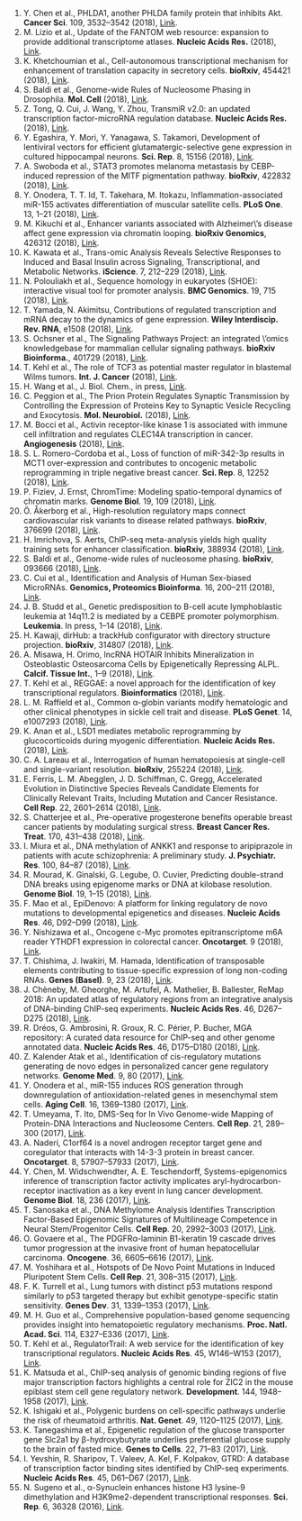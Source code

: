 1. Y. Chen et al., PHLDA1, another PHLDA family protein that inhibits Akt. __Cancer Sci__. 109, 3532–3542 (2018), [Link](https://doi.org/doi:10.1111/cas.13796).
2. M. Lizio et al., Update of the FANTOM web resource: expansion to provide additional transcriptome atlases. __Nucleic Acids Res.__ (2018), [Link](https://doi.org/doi:10.1093/nar/gky1099).
3. K. Khetchoumian et al., Cell-autonomous transcriptional mechanism for enhancement of translation capacity in secretory cells. __bioRxiv__, 454421 (2018), [Link](https://doi.org/doi:10.1101/454421).
4. S. Baldi et al., Genome-wide Rules of Nucleosome Phasing in Drosophila. __Mol. Cell__ (2018), [Link](https://doi.org/doi:10.1016/j.molcel.2018.09.032).
5. Z. Tong, Q. Cui, J. Wang, Y. Zhou, TransmiR v2.0: an updated transcription factor-microRNA regulation database. __Nucleic Acids Res.__ (2018), [Link](https://doi.org/doi:10.1093/nar/gky1023).
6. Y. Egashira, Y. Mori, Y. Yanagawa, S. Takamori, Development of lentiviral vectors for efficient glutamatergic-selective gene expression in cultured hippocampal neurons. __Sci. Rep__. 8, 15156 (2018), [Link](https://doi.org/doi:10.1038/s41598-018-33509-5).
7. A. Swoboda et al., STAT3 promotes melanoma metastasis by CEBP-induced repression of the MITF pigmentation pathway. __bioRxiv__, 422832 (2018), [Link](https://doi.org/doi:10.1101/422832).
8. Y. Onodera, T. T. Id, T. Takehara, M. Itokazu, Inflammation-associated miR-155 activates differentiation of muscular satellite cells. __PLoS One__. 13, 1–21 (2018), [Link](https://doi.org/doi:10.1371/journal.pone.0204860).
9. M. Kikuchi et al., Enhancer variants associated with Alzheimer\’s disease affect gene expression via chromatin looping. __bioRxiv Genomics__, 426312 (2018), [Link](https://doi.org/doi:10.1101/426312).
10. K. Kawata et al., Trans-omic Analysis Reveals Selective Responses to Induced and Basal Insulin across Signaling, Transcriptional, and Metabolic Networks. __iScience__. 7, 212–229 (2018), [Link](https://doi.org/doi:10.1016/J.ISCI.2018.07.022).
11. N. Polouliakh et al., Sequence homology in eukaryotes (SHOE): interactive visual tool for promoter analysis. __BMC Genomics__. 19, 715 (2018), [Link](https://doi.org/doi:10.1186/s12864-018-5101-3).
12. T. Yamada, N. Akimitsu, Contributions of regulated transcription and mRNA decay to the dynamics of gene expression. __Wiley Interdiscip. Rev. RNA__, e1508 (2018), [Link](https://doi.org/doi:10.1002/wrna.1508).
13. S. Ochsner et al., The Signaling Pathways Project: an integrated \’omics knowledgebase for mammalian cellular signaling pathways. __bioRxiv Bioinforma.__, 401729 (2018), [Link](https://doi.org/doi:10.1101/401729).
14. T. Kehl et al., The role of TCF3 as potential master regulator in blastemal Wilms tumors. __Int. J. Cancer__ (2018), [Link](https://doi.org/doi:10.1002/ijc.31834).
15. H. Wang et al., J. Biol. Chem., in press, [Link](https://doi.org/doi:10.1074/jbc.RA118.004099).
16. C. Peggion et al., The Prion Protein Regulates Synaptic Transmission by Controlling the Expression of Proteins Key to Synaptic Vesicle Recycling and Exocytosis. __Mol. Neurobiol.__ (2018), [Link](https://doi.org/doi:10.1007/s12035-018-1293-4).
17. M. Bocci et al., Activin receptor-like kinase 1 is associated with immune cell infiltration and regulates CLEC14A transcription in cancer. __Angiogenesis__ (2018), [Link](https://doi.org/doi:10.1007/s10456-018-9642-5).
18. S. L. Romero-Cordoba et al., Loss of function of miR-342-3p results in MCT1 over-expression and contributes to oncogenic metabolic reprogramming in triple negative breast cancer. __Sci. Rep__. 8, 12252 (2018), [Link](https://doi.org/doi:10.1038/s41598-018-29708-9).
19. P. Fiziev, J. Ernst, ChromTime: Modeling spatio-temporal dynamics of chromatin marks. __Genome Biol__. 19, 109 (2018), [Link](https://doi.org/doi:10.1186/s13059-018-1485-2).
20. Ö. Åkerborg et al., High-resolution regulatory maps connect cardiovascular risk variants to disease related pathways. __bioRxiv__, 376699 (2018), [Link](https://doi.org/doi:10.1101/376699).
21. H. Imrichova, S. Aerts, ChIP-seq meta-analysis yields high quality training sets for enhancer classification. __bioRxiv__, 388934 (2018), [Link](https://doi.org/doi:10.1101/388934).
22. S. Baldi et al., Genome-wide rules of nucleosome phasing. __bioRxiv__, 093666 (2018), [Link](https://doi.org/doi:10.1101/093666).
23. C. Cui et al., Identification and Analysis of Human Sex-biased MicroRNAs. __Genomics, Proteomics Bioinforma__. 16, 200–211 (2018), [Link](https://doi.org/doi:10.1016/j.gpb.2018.03.004).
24. J. B. Studd et al., Genetic predisposition to B-cell acute lymphoblastic leukemia at 14q11.2 is mediated by a CEBPE promoter polymorphism. __Leukemia__. In press, 1–14 (2018), [Link](https://doi.org/doi:10.1038/s41375-018-0184-z).
25. H. Kawaji, dirHub: a trackHub configurator with directory structure projection. __bioRxiv__, 314807 (2018), [Link](https://doi.org/doi:10.1101/314807).
26. A. Misawa, H. Orimo, lncRNA HOTAIR Inhibits Mineralization in Osteoblastic Osteosarcoma Cells by Epigenetically Repressing ALPL. __Calcif. Tissue Int.__, 1–9 (2018), [Link](https://doi.org/doi:10.1007/s00223-018-0434-0).
27. T. Kehl et al., REGGAE: a novel approach for the identification of key transcriptional regulators. __Bioinformatics__ (2018), [Link](https://doi.org/doi:10.1093/bioinformatics/bty372).
28. L. M. Raffield et al., Common α-globin variants modify hematologic and other clinical phenotypes in sickle cell trait and disease. __PLoS Genet__. 14, e1007293 (2018), [Link](https://doi.org/doi:10.1371/journal.pgen.1007293).
29. K. Anan et al., LSD1 mediates metabolic reprogramming by glucocorticoids during myogenic differentiation. __Nucleic Acids Res.__ (2018), [Link](https://doi.org/doi:10.1093/nar/gky234).
30. C. A. Lareau et al., Interrogation of human hematopoiesis at single-cell and single-variant resolution. __bioRxiv__, 255224 (2018), [Link](https://doi.org/doi:10.1101/255224).
31. E. Ferris, L. M. Abegglen, J. D. Schiffman, C. Gregg, Accelerated Evolution in Distinctive Species Reveals Candidate Elements for Clinically Relevant Traits, Including Mutation and Cancer Resistance. __Cell Rep__. 22, 2601–2614 (2018), [Link](https://doi.org/doi:10.1016/j.celrep.2018.02.008).
32. S. Chatterjee et al., Pre-operative progesterone benefits operable breast cancer patients by modulating surgical stress. __Breast Cancer Res. Treat__. 170, 431–438 (2018), [Link](https://doi.org/doi:10.1007/s10549-018-4749-3).
33. I. Miura et al., DNA methylation of ANKK1 and response to aripiprazole in patients with acute schizophrenia: A preliminary study. __J. Psychiatr. Res__. 100, 84–87 (2018), [Link](https://doi.org/doi:10.1016/j.jpsychires.2018.02.018).
34. R. Mourad, K. Ginalski, G. Legube, O. Cuvier, Predicting double-strand DNA breaks using epigenome marks or DNA at kilobase resolution. __Genome Biol__. 19, 1–15 (2018), [Link](https://doi.org/doi:10.1186/s13059-018-1411-7).
35. F. Mao et al., EpiDenovo: A platform for linking regulatory de novo mutations to developmental epigenetics and diseases. __Nucleic Acids Res__. 46, D92–D99 (2018), [Link](https://doi.org/doi:10.1093/nar/gkx918).
36. Y. Nishizawa et al., Oncogene c-Myc promotes epitranscriptome m6A reader YTHDF1 expression in colorectal cancer. __Oncotarget__. 9 (2018), [Link](https://doi.org/doi:10.18632/oncotarget.23554).
37. T. Chishima, J. Iwakiri, M. Hamada, Identification of transposable elements contributing to tissue-specific expression of long non-coding RNAs. __Genes (Basel)__. 9, 23 (2018), [Link](https://doi.org/doi:10.3390/genes9010023).
38. J. Chèneby, M. Gheorghe, M. Artufel, A. Mathelier, B. Ballester, ReMap 2018: An updated atlas of regulatory regions from an integrative analysis of DNA-binding ChIP-seq experiments. __Nucleic Acids Res__. 46, D267–D275 (2018), [Link](https://doi.org/doi:10.1093/nar/gkx1092).
39. R. Dréos, G. Ambrosini, R. Groux, R. C. Périer, P. Bucher, MGA repository: A curated data resource for ChIP-seq and other genome annotated data. __Nucleic Acids Res__. 46, D175–D180 (2018), [Link](https://doi.org/doi:10.1093/nar/gkx995).
40. Z. Kalender Atak et al., Identification of cis-regulatory mutations generating de novo edges in personalized cancer gene regulatory networks. __Genome Med__. 9, 80 (2017), [Link](https://doi.org/doi:10.1186/s13073-017-0464-7).
41. Y. Onodera et al., miR-155 induces ROS generation through downregulation of antioxidation-related genes in mesenchymal stem cells. __Aging Cell__. 16, 1369–1380 (2017), [Link](https://doi.org/doi:10.1111/acel.12680).
42. T. Umeyama, T. Ito, DMS-Seq for In Vivo Genome-wide Mapping of Protein-DNA Interactions and Nucleosome Centers. __Cell Rep__. 21, 289–300 (2017), [Link](https://doi.org/doi:10.1016/j.celrep.2017.09.035).
43. A. Naderi, C1orf64 is a novel androgen receptor target gene and coregulator that interacts with 14-3-3 protein in breast cancer. __Oncotarget__. 8, 57907–57933 (2017), [Link](https://doi.org/doi:10.18632/oncotarget.17826).
44. Y. Chen, M. Widschwendter, A. E. Teschendorff, Systems-epigenomics inference of transcription factor activity implicates aryl-hydrocarbon-receptor inactivation as a key event in lung cancer development. __Genome Biol__. 18, 236 (2017), [Link](https://doi.org/doi:10.1186/s13059-017-1366-0).
45. T. Sanosaka et al., DNA Methylome Analysis Identifies Transcription Factor-Based Epigenomic Signatures of Multilineage Competence in Neural Stem/Progenitor Cells. __Cell Rep__. 20, 2992–3003 (2017), [Link](https://doi.org/doi:10.1016/j.celrep.2017.08.086).
46. O. Govaere et al., The PDGFRα-laminin B1-keratin 19 cascade drives tumor progression at the invasive front of human hepatocellular carcinoma. __Oncogene__. 36, 6605–6616 (2017), [Link](https://doi.org/doi:10.1038/onc.2017.260).
47. M. Yoshihara et al., Hotspots of De Novo Point Mutations in Induced Pluripotent Stem Cells. __Cell Rep__. 21, 308–315 (2017), [Link](https://doi.org/doi:10.1016/j.celrep.2017.09.060).
48. F. K. Turrell et al., Lung tumors with distinct p53 mutations respond similarly to p53 targeted therapy but exhibit genotype-specific statin sensitivity. __Genes Dev__. 31, 1339–1353 (2017), [Link](https://doi.org/doi:10.1101/gad.298463.117).
49. M. H. Guo et al., Comprehensive population-based genome sequencing provides insight into hematopoietic regulatory mechanisms. __Proc. Natl. Acad. Sci__. 114, E327–E336 (2017), [Link](https://doi.org/doi:10.1073/pnas.1619052114).
50. T. Kehl et al., RegulatorTrail: A web service for the identification of key transcriptional regulators. __Nucleic Acids Res__. 45, W146–W153 (2017), [Link](https://doi.org/doi:10.1093/nar/gkx350).
51. K. Matsuda et al., ChIP-seq analysis of genomic binding regions of five major transcription factors highlights a central role for ZIC2 in the mouse epiblast stem cell gene regulatory network. __Development__. 144, 1948–1958 (2017), [Link](https://doi.org/doi:10.1242/dev.143479).
52. K. Ishigaki et al., Polygenic burdens on cell-specific pathways underlie the risk of rheumatoid arthritis. __Nat. Genet__. 49, 1120–1125 (2017), [Link](https://doi.org/doi:10.1038/ng.3885).
53. K. Tanegashima et al., Epigenetic regulation of the glucose transporter gene Slc2a1 by β-hydroxybutyrate underlies preferential glucose supply to the brain of fasted mice. __Genes to Cells__. 22, 71–83 (2017), [Link](https://doi.org/doi:10.1111/gtc.12456).
54. I. Yevshin, R. Sharipov, T. Valeev, A. Kel, F. Kolpakov, GTRD: A database of transcription factor binding sites identified by ChIP-seq experiments. __Nucleic Acids Res__. 45, D61–D67 (2017), [Link](https://doi.org/doi:10.1093/nar/gkw951).
55. N. Sugeno et al., α-Synuclein enhances histone H3 lysine-9 dimethylation and H3K9me2-dependent transcriptional responses. __Sci. Rep__. 6, 36328 (2016), [Link](https://doi.org/doi:10.1038/srep36328).
